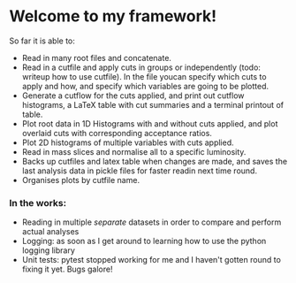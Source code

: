 # Welcome to my framework!
So far it is able to:
- Read in many root files and concatenate.
- Read in a cutfile and apply cuts in groups or independently (todo: writeup how to use cutfile). In the file youcan specify which cuts to apply and how, and specify which variables are going to be plotted.
- Generate a cutflow for the cuts applied, and print out cutflow histograms, a LaTeX table with cut summaries and a terminal printout of table.
- Plot root data in 1D Histograms with and without cuts applied, and plot overlaid cuts with corresponding acceptance ratios.
- Plot 2D histograms of multiple variables with cuts applied.
- Read in mass slices and normalise all to a specific luminosity.
- Backs up cutfiles and latex table when changes are made, and saves the last analysis data in pickle files for faster readin next time round.
- Organises plots by cutfile name.

### In the works:
- Reading in multiple *separate* datasets in order to compare and perform actual analyses
- Logging: as soon as I get around to learning how to use the python logging library
- Unit tests: pytest stopped working for me and I haven't gotten round to fixing it yet. Bugs galore!